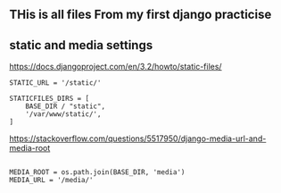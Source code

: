 ## THis is all files From my first django practicise


## static and media settings 
https://docs.djangoproject.com/en/3.2/howto/static-files/

```
STATIC_URL = '/static/'

STATICFILES_DIRS = [
    BASE_DIR / "static",
    '/var/www/static/',
]

```


https://stackoverflow.com/questions/5517950/django-media-url-and-media-root

```

MEDIA_ROOT = os.path.join(BASE_DIR, 'media')
MEDIA_URL = '/media/'
```
